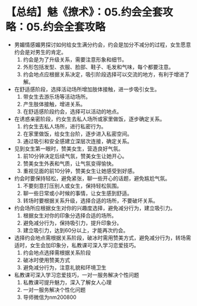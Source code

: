 # 【总结】魅《撩术》：05.约会全套攻略：05.约会全套攻略

-   男媚情感媚男探讨如何给女生满分约会，约会是加分不减分的过程，女生愿意约会是对男生的肯定。
    1.  约会是为了升级关系，需要注意形象和细节。
    2.  外形包括发型、衣服、脸部、鞋子、毛发和气味，每个都要注意。
    3.  约会地点应根据关系决定，吸引阶段选择可以交流的地方，有利于增进了解。
-   在舒适感阶段，选择活动场所增加肢体接触，进一步吸引女生。
    1.  带女生去游乐场等活动场所。
    2.  产生肢体接触，增进关系。
    3.  在舒适感阶段约会，选择可以活动的地点。
-   在诱惑亲密阶段，约女生去私人场所或家里做饭，逐步确定关系。
    1.  约女生去私人场所，进行私密行为。
    2.  在家里做饭，给女生台阶，逐步进入私密空间。
    3.  通过吸引和安全感建立深层次连接，确定关系。
-   见到女生第一眼时，赞美女生，营造良好气氛。
    1.  前10分钟决定后续气氛，赞美女生让她开心。
    2.  赞美女生外表和气质，让气氛变得愉快。
    3.  重视见面的前10分钟，赞美女生让她感受到好感。
-   约会时要保持轻松，避免紧张，聊一些开心的话题，避免尴尬气氛。
    1.  不要刻意打压别人或女生，保持轻松氛围。
    2.  聊一些日常或小时候的事情，让女生感到舒适。
    3.  转场时要根据关系升级，选择合适的场所，不要破坏关系。
-   约会场所应根据女生对你的兴趣度选择，避免减分行为，建立吸引力。
    1.  根据女生对你的印象分选择合适的场所。
    2.  避免减分行为，保持吸引力，提升印象分。
    3.  建立吸引力，达到60分以上，才能再次约会。
-   选择约会地点需根据关系阶段，破冰时需用赞美方式，避免减分行为，转场需适时，女生会加印象分，私教课可深入学习恋爱技巧。
    1.  约会地点选择需根据关系阶段
    2.  破冰时使用赞美方式
    3.  避免减分行为，注意礼貌和环境卫生
-   私教课可深入学习恋爱技巧，一对一服务解决个性问题
    1.  私教课可提升魅力，深入了解女人心理
    2.  一对一服务解决个性化问题
    3.  导师微信为nm200800